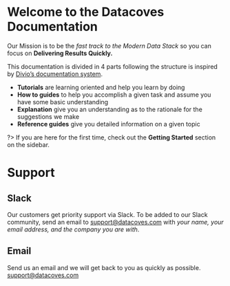 # Welcome to the Datacoves Documentation

Our Mission is to be the _fast track to the Modern Data Stack_ so you can focus on **Delivering Results Quickly.**

This documentation is divided in 4 parts following the structure is inspired by [Divio’s documentation system](https://documentation.divio.com/).

- **Tutorials** are learning oriented and help you learn by doing
- **How to guides** to help you accomplish a given task and assume you have some basic understanding
- **Explanation** give you an understanding as to the rationale for the suggestions we make
- **Reference guides** give you detailed information on a given topic

?>
  If you are here for the first time, check out the **Getting Started** section on the sidebar.

# Support

## Slack

Our customers get priority support via Slack. To be added to our Slack community, send an email to support@datacoves.com with _your name, your email address, and the company you are with_.

## Email

Send us an email and we will get back to you as quickly as possible. support@datacoves.com
